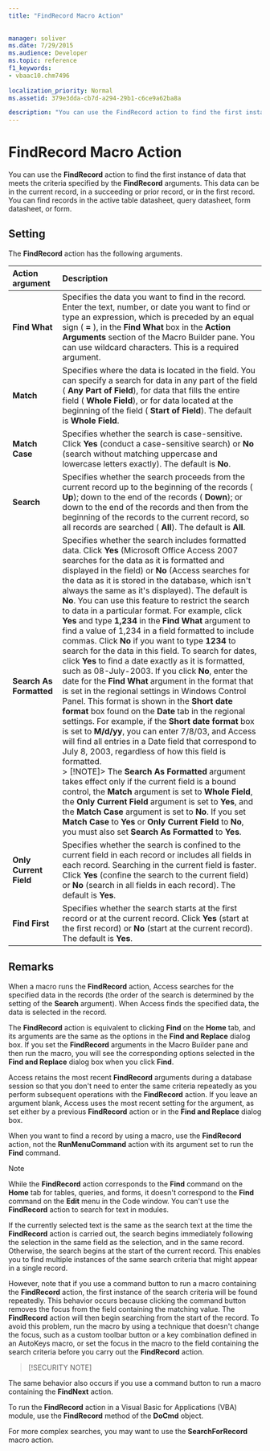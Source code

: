 ```yaml
---
title: "FindRecord Macro Action"
 
 
manager: soliver
ms.date: 7/29/2015
ms.audience: Developer
ms.topic: reference
f1_keywords:
- vbaac10.chm7496
  
localization_priority: Normal
ms.assetid: 379e3dda-cb7d-a294-29b1-c6ce9a62ba8a

description: "You can use the FindRecord action to find the first instance of data that meets the criteria specified by the FindRecord arguments. This data can be in the current record, in a succeeding or prior record, or in the first record. You can find records in the active table datasheet, query datasheet, form datasheet, or form."
---
```


# FindRecord Macro Action

You can use the **FindRecord** action to find the first instance of data that meets the criteria specified by the **FindRecord** arguments. This data can be in the current record, in a succeeding or prior record, or in the first record. You can find records in the active table datasheet, query datasheet, form datasheet, or form. 
  
## Setting

The **FindRecord** action has the following arguments. 
  
|**Action argument**|**Description**|
|:-----|:-----|
|**Find What** <br/> |Specifies the data you want to find in the record. Enter the text, number, or date you want to find or type an expression, which is preceded by an equal sign ( **=** ), in the **Find What** box in the **Action Arguments** section of the Macro Builder pane. You can use wildcard characters. This is a required argument.  <br/> |
|**Match** <br/> |Specifies where the data is located in the field. You can specify a search for data in any part of the field ( **Any Part of Field**), for data that fills the entire field ( **Whole Field**), or for data located at the beginning of the field ( **Start of Field**). The default is **Whole Field**.  <br/> |
|**Match Case** <br/> |Specifies whether the search is case-sensitive. Click **Yes** (conduct a case-sensitive search) or **No** (search without matching uppercase and lowercase letters exactly). The default is **No**.  <br/> |
|**Search** <br/> |Specifies whether the search proceeds from the current record up to the beginning of the records ( **Up**); down to the end of the records ( **Down**); or down to the end of the records and then from the beginning of the records to the current record, so all records are searched ( **All**). The default is **All**.  <br/> |
|**Search As Formatted** <br/> |Specifies whether the search includes formatted data. Click **Yes** (Microsoft Office Access 2007 searches for the data as it is formatted and displayed in the field) or **No** (Access searches for the data as it is stored in the database, which isn't always the same as it's displayed). The default is **No**. You can use this feature to restrict the search to data in a particular format. For example, click **Yes** and type **1,234** in the **Find What** argument to find a value of 1,234 in a field formatted to include commas. Click **No** if you want to type **1234** to search for the data in this field. To search for dates, click **Yes** to find a date exactly as it is formatted, such as 08-July-2003. If you click **No**, enter the date for the **Find What** argument in the format that is set in the regional settings in Windows Control Panel. This format is shown in the **Short date format** box found on the **Date** tab in the regional settings. For example, if the **Short date format** box is set to **M/d/yy**, you can enter 7/8/03, and Access will find all entries in a Date field that correspond to July 8, 2003, regardless of how this field is formatted.  <br/> > [!NOTE]> The **Search As Formatted** argument takes effect only if the current field is a bound control, the **Match** argument is set to **Whole Field**, the **Only Current Field** argument is set to **Yes**, and the **Match Case** argument is set to **No**.           If you set **Match Case** to **Yes** or **Only Current Field** to **No**, you must also set **Search As Formatted** to **Yes**.  <br/> |
|**Only Current Field** <br/> |Specifies whether the search is confined to the current field in each record or includes all fields in each record. Searching in the current field is faster. Click **Yes** (confine the search to the current field) or **No** (search in all fields in each record). The default is **Yes**.  <br/> |
|**Find First** <br/> |Specifies whether the search starts at the first record or at the current record. Click **Yes** (start at the first record) or **No** (start at the current record). The default is **Yes**.  <br/> |
   
## Remarks

When a macro runs the **FindRecord** action, Access searches for the specified data in the records (the order of the search is determined by the setting of the **Search** argument). When Access finds the specified data, the data is selected in the record. 
  
The **FindRecord** action is equivalent to clicking **Find** on the **Home** tab, and its arguments are the same as the options in the **Find and Replace** dialog box. If you set the **FindRecord** arguments in the Macro Builder pane and then run the macro, you will see the corresponding options selected in the **Find and Replace** dialog box when you click **Find**.
  
Access retains the most recent **FindRecord** arguments during a database session so that you don't need to enter the same criteria repeatedly as you perform subsequent operations with the **FindRecord** action. If you leave an argument blank, Access uses the most recent setting for the argument, as set either by a previous **FindRecord** action or in the **Find and Replace** dialog box. 
  
When you want to find a record by using a macro, use the **FindRecord** action, not the **RunMenuCommand** action with its argument set to run the **Find** command. 
  
> [!NOTE]
> While the **FindRecord** action corresponds to the **Find** command on the **Home** tab for tables, queries, and forms, it doesn't correspond to the **Find** command on the **Edit** menu in the Code window. You can't use the **FindRecord** action to search for text in modules. 
  
If the currently selected text is the same as the search text at the time the **FindRecord** action is carried out, the search begins immediately following the selection in the same field as the selection, and in the same record. Otherwise, the search begins at the start of the current record. This enables you to find multiple instances of the same search criteria that might appear in a single record. 
  
However, note that if you use a command button to run a macro containing the **FindRecord** action, the first instance of the search criteria will be found repeatedly. This behavior occurs because clicking the command button removes the focus from the field containing the matching value. The **FindRecord** action will then begin searching from the start of the record. To avoid this problem, run the macro by using a technique that doesn't change the focus, such as a custom toolbar button or a key combination defined in an AutoKeys macro, or set the focus in the macro to the field containing the search criteria before you carry out the **FindRecord** action. 
  
> [!SECURITY NOTE]

The same behavior also occurs if you use a command button to run a macro containing the **FindNext** action. 
  
To run the **FindRecord** action in a Visual Basic for Applications (VBA) module, use the **FindRecord** method of the **DoCmd** object. 
  
For more complex searches, you may want to use the **SearchForRecord** macro action. 
  

